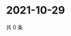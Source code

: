 # 2021-10-29

共 0 条

<!-- BEGIN WEIBO -->
<!-- 最后更新时间 Fri Oct 29 2021 23:00:53 GMT+0800 (China Standard Time) -->

<!-- END WEIBO -->
